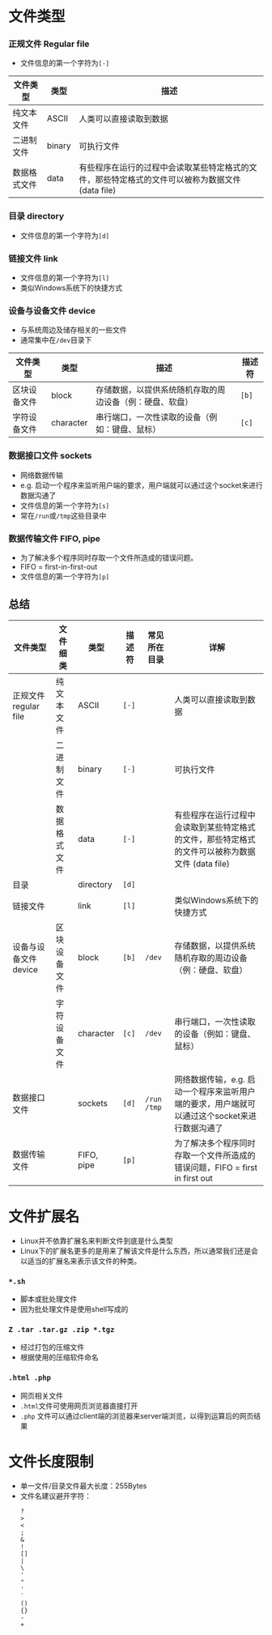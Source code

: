 # 文件类型
### 正规文件 Regular file
- 文件信息的第一个字符为`[-]`

| 文件类型   | 类型     | 描述                                                    |
| ------ | ------ | ----------------------------------------------------- |
| 纯文本文件  | ASCII  | 人类可以直接读取到数据                                           |
| 二进制文件  | binary | 可执行文件                                                 |
| 数据格式文件 | data   | 有些程序在运行的过程中会读取某些特定格式的文件，那些特定格式的文件可以被称为数据文件(data file) |

### 目录 directory
- 文件信息的第一个字符为`[d]`

### 链接文件 link
- 文件信息的第一个字符为`[l]`
- 类似Windows系统下的快捷方式

### 设备与设备文件 device
- 与系统周边及储存相关的一些文件
- 通常集中在`/dev`目录下

| 文件类型   | 类型        | 描述                           | 描述符   |
| ------ | --------- | ---------------------------- | ----- |
| 区块设备文件 | block     | 存储数据，以提供系统随机存取的周边设备（例：硬盘、软盘） | `[b]` |
| 字符设备文件 | character | 串行端口，一次性读取的设备（例如：键盘、鼠标）      | `[c]` |

### 数据接口文件 sockets
- 网络数据传输
- e.g. 启动一个程序来监听用户端的要求，用户端就可以通过这个socket来进行数据沟通了
- 文件信息的第一个字符为`[s]`
- 常在`/run`或`/tmp`这些目录中

### 数据传输文件 FIFO, pipe
- 为了解决多个程序同时存取一个文件所造成的错误问题。
- FIFO = first-in-first-out
- 文件信息的第一个字符为`[p]`


## 总结

| 文件类型              | 文件细类   | 类型         | 描述符   | 常见所在目录      | 详解                                                     |
| ----------------- | ------ | ---------- | ----- | ----------- | ------------------------------------------------------ |
| 正规文件 regular file | 纯文本文件  | ASCII      | `[-]` |             | 人类可以直接读取到数据                                            |
|                   | 二进制文件  | binary     | `[-]` |             | 可执行文件                                                  |
|                   | 数据格式文件 | data       | `[-]` |             | 有些程序在运行过程中会读取到某些特定格式的文件，那些特定格式的文件可以被称为数据文件 (data file) |
| 目录                |        | directory  | `[d]` |             |                                                        |
| 链接文件              |        | link       | `[l]` |             | 类似Windows系统下的快捷方式                                      |
| 设备与设备文件 device    | 区块设备文件 | block      | `[b]` | `/dev`      | 存储数据，以提供系统随机存取的周边设备（例：硬盘、软盘）                           |
|                   | 字符设备文件 | character  | `[c]` | `/dev`      | 串行端口，一次性读取的设备（例如：键盘、鼠标）                                |
| 数据接口文件            |        | sockets    | `[d]` | `/run /tmp` | 网络数据传输，e.g. 启动一个程序来监听用户端的要求，用户端就可以通过这个socket来进行数据沟通了   |
| 数据传输文件            |        | FIFO, pipe | `[p]` |             | 为了解决多个程序同时存取一个文件所造成的错误问题，FIFO = first in first out     |

# 文件扩展名
- Linux并不依靠扩展名来判断文件到底是什么类型
- Linux下的扩展名更多的是用来了解该文件是什么东西，所以通常我们还是会以适当的扩展名来表示该文件的种类。

### `*.sh`
- 脚本或批处理文件
- 因为批处理文件是使用shell写成的

### `Z .tar .tar.gz .zip *.tgz`
- 经过打包的压缩文件
- 根据使用的压缩软件命名

### `.html .php`
- 网页相关文件
- `.html`文件可使用网页浏览器直接打开
- `.php` 文件可以通过client端的浏览器来server端浏览，以得到运算后的网页结果


# 文件长度限制
- 单一文件/目录文件最大长度：255Bytes
- 文件名建议避开字符：
	```
	?
	>
	<
	;
	&
	!
	[]
	|
	\
	'
	"
	'
	`
	()
	{}
	-
	+
	```

